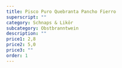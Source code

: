 ```yaml
---
title: Pisco Puro Quebranta Pancho Fierro
superscript: ""
category: Schnaps & Likör
subcategory: Obstbranntwein
description: ""
price1: 2,8
price2: 5,0
price3: ""
order: 1
---
```

